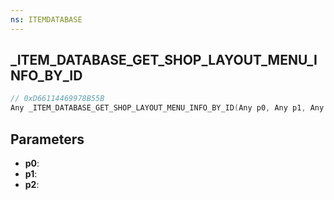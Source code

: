 ```yaml
---
ns: ITEMDATABASE
---
```

## _ITEM_DATABASE_GET_SHOP_LAYOUT_MENU_INFO_BY_ID

```c
// 0xD66114469978B55B
Any _ITEM_DATABASE_GET_SHOP_LAYOUT_MENU_INFO_BY_ID(Any p0, Any p1, Any p2);
```

## Parameters
* **p0**:
* **p1**:
* **p2**:
